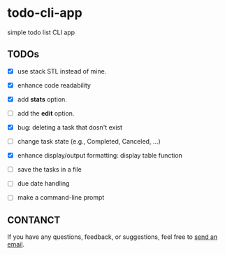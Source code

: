 # todo-cli-app

simple todo list CLI app


## TODOs

- [X] use stack STL instead of mine.
- [X] enhance code readability
- [X] add **stats** option.
- [ ] add the **edit** option.
- [X] bug: deleting a task that dosn't exist
- [ ] change task state (e.g., Completed, Canceled, ...)
- [X] enhance display/output formatting: display table function
- [ ] save the tasks in a file
- [ ] due date handling
- [ ] make a command-line prompt


## CONTANCT

If you have any questions, feedback, or suggestions, feel free to [send an email](mailto:karimelkhanoufi22@gmail.com).


